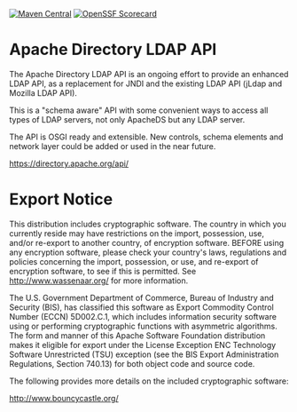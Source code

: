 [![Maven Central](https://maven-badges.herokuapp.com/maven-central/org.apache.directory.api/api-parent/badge.svg)](https://maven-badges.herokuapp.com/maven-central/org.apache.directory.api/api-parent)
[![OpenSSF Scorecard](https://api.securityscorecards.dev/projects/github.com/apache/directory-ldap-api/badge)](https://api.securityscorecards.dev/projects/github.com/apache/directory-ldap-api)

Apache Directory LDAP API
=========================

The Apache Directory LDAP API is an ongoing effort to provide an enhanced LDAP API, as a replacement for JNDI and the existing LDAP API (jLdap and Mozilla LDAP API).

This is a "schema aware" API with some convenient ways to access all types of LDAP servers, not only ApacheDS but any LDAP server.

The API is OSGI ready and extensible. New controls, schema elements and network layer could be added or used in the near future.

https://directory.apache.org/api/

Export Notice
==========================

This distribution includes cryptographic software.  The country in 
   which you currently reside may have restrictions on the import, 
   possession, use, and/or re-export to another country, of 
   encryption software.  BEFORE using any encryption software, please 
   check your country's laws, regulations and policies concerning the
   import, possession, or use, and re-export of encryption software, to 
   see if this is permitted.  See <http://www.wassenaar.org/> for more
   information.

   The U.S. Government Department of Commerce, Bureau of Industry and
   Security (BIS), has classified this software as Export Commodity 
   Control Number (ECCN) 5D002.C.1, which includes information security
   software using or performing cryptographic functions with asymmetric
   algorithms.  The form and manner of this Apache Software Foundation
   distribution makes it eligible for export under the License Exception
   ENC Technology Software Unrestricted (TSU) exception (see the BIS 
   Export Administration Regulations, Section 740.13) for both object 
   code and source code.

   The following provides more details on the included cryptographic
   software:

   http://www.bouncycastle.org/
